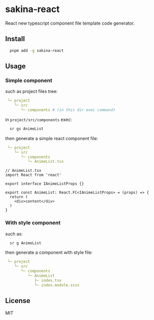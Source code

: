 # sakina-react

React new typescript component file template code generator.

## Install

```bash
  pnpm add -g sakina-react
```

## Usage

### Simple component

such as project files tree: 

```yml
 └─ project
    └─ src
       └─ components # (in this dir exec command)
```

in `project/src/components` exec:

```bash
  sr gs AnimeList
```

then generate a simple react component file:

```yml
 └─ project
    └─ src
       └─ components
          └─ AnimeList.tsx
```

```tsx
// AnimeList.tsx
import React from 'react'

export interface IAnimeListProps {}

export const AnimeList: React.FC<IAnimeListProps> = (props) => {
  return (
    <div>content</div>
  )
}
```

### With style component

such as:

```bash
  sr g AnimeList
```

then generate a component with style file:

```yml
 └─ project
    └─ src
       └─ components
          └─ AnimeList
             ├─ index.tsx
             └─ index.module.scss
```

## License

MIT
